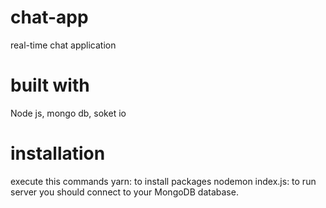 # chat-app
real-time chat application 
# built with
Node js, mongo db, soket io
# installation
execute this commands
yarn: to install packages
nodemon index.js: to run server
you should connect to your MongoDB database.
